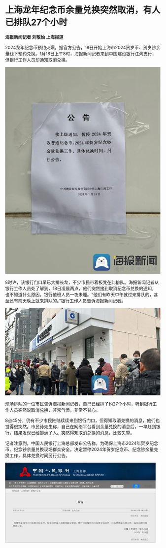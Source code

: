# 上海龙年纪念币余量兑换突然取消，有人已排队27个小时

**海报新闻记者 刘敬怡 上海报道**

2024龙年纪念币预约火爆，据官方公告，18日开始上海市2024贺岁币、贺岁钞余量线下预约兑换。1月18日上午8时，海报新闻记者来到中国建设银行江湾支行，但银行工作人员却通知取消兑换。

![f8dc73e46a6ace0622194c34b8d07746.jpg](https://raw.githubusercontent.com/qqhsx/qqnews_image/main/2024/01/18/上海龙年纪念币余量兑换突然取消，有人已排队27个小时/f8dc73e46a6ace0622194c34b8d07746.jpg)

8时许，该银行门口早已大排长龙，不少市民带着板凳在此排队。海报新闻记者从银行工作人员处了解到，18日凌晨两点，他们突然接到取消纪念币兑换的通知，也不知道什么原因，银行值班人员一夜未睡。“他们有昨天中午就过来排队的，甚至还有前天晚上就来排队的。”银行工作人员告诉海报新闻记者。

![216368c8ae8fc46ab130807df1d2f12f.jpg](https://raw.githubusercontent.com/qqhsx/qqnews_image/main/2024/01/18/上海龙年纪念币余量兑换突然取消，有人已排队27个小时/216368c8ae8fc46ab130807df1d2f12f.jpg)

现场排队的一位市民告诉海报新闻记者，自己已经排了约27个小时，听到银行工作人员突然说取消兑换，非常气愤，非常不甘心。

8点45分，仍有不少市民陆陆续续来到银行门口，但得知取消兑换的消息，他们也觉得很突然。市民孙先生称，自己在网络平台看到余量兑换的消息后，一早赶到银行，结果发现已经排满了人。突然得知取消兑换的消息，比较失望。

记者注意到，中国人民银行上海总部发布公告称，为确保上海市2024年贺岁纪念币、纪念钞余量兑换现场群众安全，决定暂停2024年贺岁纪念币、纪念钞余量兑换工作，具体兑换时间另行公告。

![e36ee4f7caefafd21635bcf40812284e.jpg](https://raw.githubusercontent.com/qqhsx/qqnews_image/main/2024/01/18/上海龙年纪念币余量兑换突然取消，有人已排队27个小时/e36ee4f7caefafd21635bcf40812284e.jpg)

